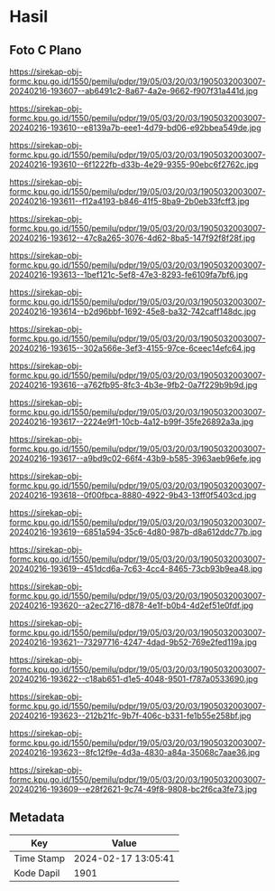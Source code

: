 # Hasil

## Foto C Plano

https://sirekap-obj-formc.kpu.go.id/1550/pemilu/pdpr/19/05/03/20/03/1905032003007-20240216-193607--ab6491c2-8a67-4a2e-9662-f907f31a441d.jpg

https://sirekap-obj-formc.kpu.go.id/1550/pemilu/pdpr/19/05/03/20/03/1905032003007-20240216-193610--e8139a7b-eee1-4d79-bd06-e92bbea549de.jpg

https://sirekap-obj-formc.kpu.go.id/1550/pemilu/pdpr/19/05/03/20/03/1905032003007-20240216-193610--6f1222fb-d33b-4e29-9355-90ebc6f2762c.jpg

https://sirekap-obj-formc.kpu.go.id/1550/pemilu/pdpr/19/05/03/20/03/1905032003007-20240216-193611--f12a4193-b846-41f5-8ba9-2b0eb33fcff3.jpg

https://sirekap-obj-formc.kpu.go.id/1550/pemilu/pdpr/19/05/03/20/03/1905032003007-20240216-193612--47c8a265-3076-4d62-8ba5-147f92f8f28f.jpg

https://sirekap-obj-formc.kpu.go.id/1550/pemilu/pdpr/19/05/03/20/03/1905032003007-20240216-193613--1bef121c-5ef8-47e3-8293-fe6109fa7bf6.jpg

https://sirekap-obj-formc.kpu.go.id/1550/pemilu/pdpr/19/05/03/20/03/1905032003007-20240216-193614--b2d96bbf-1692-45e8-ba32-742caff148dc.jpg

https://sirekap-obj-formc.kpu.go.id/1550/pemilu/pdpr/19/05/03/20/03/1905032003007-20240216-193615--302a566e-3ef3-4155-97ce-6ceec14efc64.jpg

https://sirekap-obj-formc.kpu.go.id/1550/pemilu/pdpr/19/05/03/20/03/1905032003007-20240216-193616--a762fb95-8fc3-4b3e-9fb2-0a7f229b9b9d.jpg

https://sirekap-obj-formc.kpu.go.id/1550/pemilu/pdpr/19/05/03/20/03/1905032003007-20240216-193617--2224e9f1-10cb-4a12-b99f-35fe26892a3a.jpg

https://sirekap-obj-formc.kpu.go.id/1550/pemilu/pdpr/19/05/03/20/03/1905032003007-20240216-193617--a9bd9c02-66f4-43b9-b585-3963aeb96efe.jpg

https://sirekap-obj-formc.kpu.go.id/1550/pemilu/pdpr/19/05/03/20/03/1905032003007-20240216-193618--0f00fbca-8880-4922-9b43-13ff0f5403cd.jpg

https://sirekap-obj-formc.kpu.go.id/1550/pemilu/pdpr/19/05/03/20/03/1905032003007-20240216-193619--6851a594-35c6-4d80-987b-d8a612ddc77b.jpg

https://sirekap-obj-formc.kpu.go.id/1550/pemilu/pdpr/19/05/03/20/03/1905032003007-20240216-193619--451dcd6a-7c63-4cc4-8465-73cb93b9ea48.jpg

https://sirekap-obj-formc.kpu.go.id/1550/pemilu/pdpr/19/05/03/20/03/1905032003007-20240216-193620--a2ec2716-d878-4e1f-b0b4-4d2ef51e0fdf.jpg

https://sirekap-obj-formc.kpu.go.id/1550/pemilu/pdpr/19/05/03/20/03/1905032003007-20240216-193621--73297716-4247-4dad-9b52-769e2fed119a.jpg

https://sirekap-obj-formc.kpu.go.id/1550/pemilu/pdpr/19/05/03/20/03/1905032003007-20240216-193622--c18ab651-d1e5-4048-9501-f787a0533690.jpg

https://sirekap-obj-formc.kpu.go.id/1550/pemilu/pdpr/19/05/03/20/03/1905032003007-20240216-193623--212b21fc-9b7f-406c-b331-fe1b55e258bf.jpg

https://sirekap-obj-formc.kpu.go.id/1550/pemilu/pdpr/19/05/03/20/03/1905032003007-20240216-193623--8fc12f9e-4d3a-4830-a84a-35068c7aae36.jpg

https://sirekap-obj-formc.kpu.go.id/1550/pemilu/pdpr/19/05/03/20/03/1905032003007-20240216-193609--e28f2621-9c74-49f8-9808-bc2f6ca3fe73.jpg


## Metadata

| Key        | Value               |
| ---------- | ------------------- |
| Time Stamp | 2024-02-17 13:05:41 |
| Kode Dapil | 1901                |



